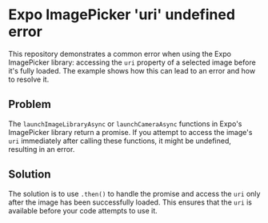 # Expo ImagePicker 'uri' undefined error

This repository demonstrates a common error when using the Expo ImagePicker library: accessing the `uri` property of a selected image before it's fully loaded.  The example shows how this can lead to an error and how to resolve it.

## Problem

The `launchImageLibraryAsync` or `launchCameraAsync` functions in Expo's ImagePicker library return a promise.  If you attempt to access the image's `uri` immediately after calling these functions, it might be undefined, resulting in an error. 

## Solution

The solution is to use `.then()` to handle the promise and access the `uri` only after the image has been successfully loaded. This ensures that the `uri` is available before your code attempts to use it.
